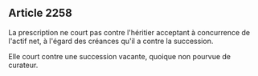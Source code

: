 Article 2258
----
La prescription ne court pas contre l'héritier acceptant à concurrence de
l'actif net, à l'égard des créances qu'il a contre la succession.

Elle court contre une succession vacante, quoique non pourvue de curateur.
